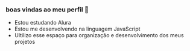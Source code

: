 ### boas vindas ao meu perfil 🤠



- Estou estudando Alura
- Estou me desenvolvendo na linguagem JavaScript
- Ultilizo esse espaço para organização e desenvolvimento dos meus projetos
